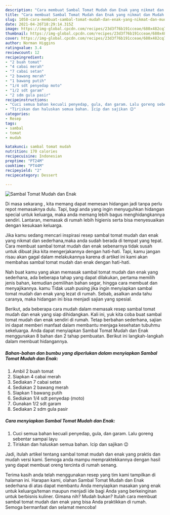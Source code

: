 ```yaml
---
description: "Cara membuat Sambal Tomat Mudah dan Enak yang nikmat dan Mudah Dibuat"
title: "Cara membuat Sambal Tomat Mudah dan Enak yang nikmat dan Mudah Dibuat"
slug: 1058-cara-membuat-sambal-tomat-mudah-dan-enak-yang-nikmat-dan-mudah-dibuat
date: 2021-04-26T18:29:14.315Z
image: https://img-global.cpcdn.com/recipes/23d3f76b191cceae/680x482cq70/sambal-tomat-mudah-dan-enak-foto-resep-utama.jpg
thumbnail: https://img-global.cpcdn.com/recipes/23d3f76b191cceae/680x482cq70/sambal-tomat-mudah-dan-enak-foto-resep-utama.jpg
cover: https://img-global.cpcdn.com/recipes/23d3f76b191cceae/680x482cq70/sambal-tomat-mudah-dan-enak-foto-resep-utama.jpg
author: Norman Higgins
ratingvalue: 3.4
reviewcount: 12
recipeingredient:
- "2 buah tomat"
- "4 cabai merah"
- "7 cabai setan"
- "2 bawang merah"
- "1 bawang putih"
- "1/4 sdt penyedap moto"
- "1/2 sdt garam"
- "2 sdm gula pasir"
recipeinstructions:
- "Cuci semua bahan kecuali penyedap, gula, dan garam. Lalu goreng sebentar sampai layu"
- "Tiriskan dan haluskan semua bahan. Icip dan sajikan 😉"
categories:
- Resep
tags:
- sambal
- tomat
- mudah

katakunci: sambal tomat mudah 
nutrition: 170 calories
recipecuisine: Indonesian
preptime: "PT24M"
cooktime: "PT44M"
recipeyield: "2"
recipecategory: Dessert

---
```



![Sambal Tomat Mudah dan Enak](https://img-global.cpcdn.com/recipes/23d3f76b191cceae/680x482cq70/sambal-tomat-mudah-dan-enak-foto-resep-utama.jpg)

Di masa  sekarang , kita memang dapat memesan hidangan jadi tanpa perlu repot memasaknya dulu. Tapi, bagi anda yang ingin menyuguhkan hidangan special untuk keluarga, maka anda memang lebih bagus menghidangkannya sendiri. Lantaran, memasak di rumah lebih higienis serta bisa menyesuaikan dengan kesukaan keluarga.

Jika kamu sedang mencari inspirasi resep sambal tomat mudah dan enak yang nikmat dan sederhana,maka anda sudah berada di tempat yang tepat. Cara membuat sambal tomat mudah dan enak  sebenarnya tidak susah untuk dibuat jika kita mengerjakannya dengan hati-hati. Tapi, kamu jangan risau akan gagal dalam melakukannya 
karena di artikel ini kami akan membahas sambal tomat mudah dan enak dengan hati-hati.  



Nah buat kamu yang akan memasak sambal tomat mudah dan enak yang sederhana, ada beberapa tahap yang dapat dilakukan, pertama memilih jenis bahan, kemudian pemilihan bahan segar, hingga cara membuat dan menyajikannya. kamu Tidak usah pusing jika ingin menyiapkan sambal tomat mudah dan enak yang lezat di rumah. Sebab, asalkan anda  tahu caranya, maka hidangan ini bisa menjadi sajian yang spesial.

Berikut, ada beberapa cara mudah dalam memasak resep sambal tomat mudah dan enak yang siap dihidangkan. Kali ini, yuk kita coba buat sambal tomat mudah dan enak sendiri di rumah. Tetap berbahan sederhana, sajian ini dapat memberi manfaat dalam membantu menjaga kesehatan tubuhmu sekeluarga. Anda dapat menyiapkan Sambal Tomat Mudah dan Enak menggunakan 8 bahan dan 2 tahap pembuatan. Berikut ini langkah-langkah dalam membuat hidangannya.

<!--inarticleads1-->

##### Bahan-bahan dan bumbu yang diperlukan dalam menyiapkan Sambal Tomat Mudah dan Enak:

1. Ambil 2 buah tomat
1. Siapkan 4 cabai merah
1. Sediakan 7 cabai setan
1. Sediakan 2 bawang merah
1. Siapkan 1 bawang putih
1. Sediakan 1/4 sdt penyedap (moto)
1. Gunakan 1/2 sdt garam
1. Sediakan 2 sdm gula pasir




<!--inarticleads2-->

##### Cara menyiapkan Sambal Tomat Mudah dan Enak:

1. Cuci semua bahan kecuali penyedap, gula, dan garam. Lalu goreng sebentar sampai layu
1. Tiriskan dan haluskan semua bahan. Icip dan sajikan 😉




Jadi, itulah artikel tentang  sambal tomat mudah dan enak  yang praktis dan mudah versi kami. Semoga anda mampu mempraktekkannya dengan hasil yang dapat membuat oreng tercinta di rumah senang. 

Terima kasih anda telah menggunakan resep yang tim kami tampilkan di halaman ini. Harapan kami, olahan  Sambal Tomat Mudah dan Enak sederhana di atas dapat membantu Anda menyiapkan masakan yang enak untuk keluarga/teman maupun menjadi ide bagi Anda yang berkeinginan untuk berbisnis kuliner. Gimana nih? Mudah bukan? Itulah cara membuat sambal tomat mudah dan enak yang bisa Anda praktikkan di rumah. Semoga bermanfaat dan selamat mencoba!

